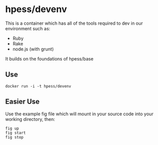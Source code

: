 # hpess/devenv
This is a container which has all of the tools required to dev in our environment such as:
  - Ruby
  - Rake
  - node.js (with grunt)

It builds on the foundations of hpess/base

## Use
```
docker run -i -t hpess/devenv
```

## Easier Use
Use the example fig file which will mount in your source code into your working directory, then:
```
fig up
fig start
fig stop
```
